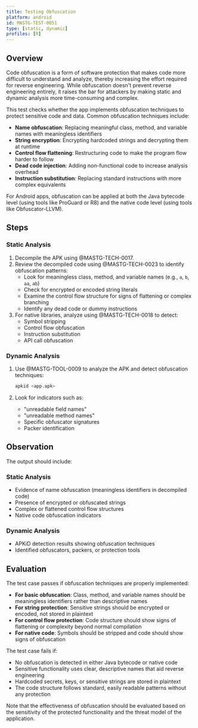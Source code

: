```yaml
---
title: Testing Obfuscation
platform: android
id: MASTG-TEST-0051
type: [static, dynamic]
profiles: [R]
---
```


## Overview

Code obfuscation is a form of software protection that makes code more difficult to understand and analyze, thereby increasing the effort required for reverse engineering. While obfuscation doesn't prevent reverse engineering entirely, it raises the bar for attackers by making static and dynamic analysis more time-consuming and complex.

This test checks whether the app implements obfuscation techniques to protect sensitive code and data. Common obfuscation techniques include:

- **Name obfuscation**: Replacing meaningful class, method, and variable names with meaningless identifiers
- **String encryption**: Encrypting hardcoded strings and decrypting them at runtime
- **Control flow flattening**: Restructuring code to make the program flow harder to follow
- **Dead code injection**: Adding non-functional code to increase analysis overhead
- **Instruction substitution**: Replacing standard instructions with more complex equivalents

For Android apps, obfuscation can be applied at both the Java bytecode level (using tools like ProGuard or R8) and the native code level (using tools like Obfuscator-LLVM).

## Steps

### Static Analysis

1. Decompile the APK using @MASTG-TECH-0017.
2. Review the decompiled code using @MASTG-TECH-0023 to identify obfuscation patterns:
   - Look for meaningless class, method, and variable names (e.g., `a`, `b`, `aa`, `ab`)
   - Check for encrypted or encoded string literals
   - Examine the control flow structure for signs of flattening or complex branching
   - Identify any dead code or dummy instructions
3. For native libraries, analyze using @MASTG-TECH-0018 to detect:
   - Symbol stripping
   - Control flow obfuscation
   - Instruction substitution
   - API call obfuscation

### Dynamic Analysis

1. Use @MASTG-TOOL-0009 to analyze the APK and detect obfuscation techniques:

   ```bash
   apkid <app.apk>
   ```

2. Look for indicators such as:
   - "unreadable field names"
   - "unreadable method names"
   - Specific obfuscator signatures
   - Packer identification

## Observation

The output should include:

### Static Analysis

- Evidence of name obfuscation (meaningless identifiers in decompiled code)
- Presence of encrypted or obfuscated strings
- Complex or flattened control flow structures
- Native code obfuscation indicators

### Dynamic Analysis

- APKiD detection results showing obfuscation techniques
- Identified obfuscators, packers, or protection tools

## Evaluation

The test case passes if obfuscation techniques are properly implemented:

- **For basic obfuscation**: Class, method, and variable names should be meaningless identifiers rather than descriptive names
- **For string protection**: Sensitive strings should be encrypted or encoded, not stored in plaintext
- **For control flow protection**: Code structure should show signs of flattening or complexity beyond normal compilation
- **For native code**: Symbols should be stripped and code should show signs of obfuscation

The test case fails if:

- No obfuscation is detected in either Java bytecode or native code
- Sensitive functionality uses clear, descriptive names that aid reverse engineering
- Hardcoded secrets, keys, or sensitive strings are stored in plaintext
- The code structure follows standard, easily readable patterns without any protection

Note that the effectiveness of obfuscation should be evaluated based on the sensitivity of the protected functionality and the threat model of the application.
